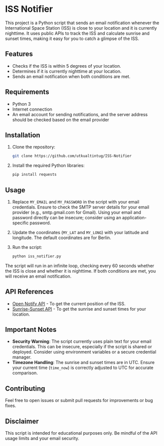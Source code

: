 # ISS Notifier

This project is a Python script that sends an email notification whenever the International Space Station (ISS) is close to your location and it is currently nighttime. It uses public APIs to track the ISS and calculate sunrise and sunset times, making it easy for you to catch a glimpse of the ISS.

## Features
- Checks if the ISS is within 5 degrees of your location.
- Determines if it is currently nighttime at your location.
- Sends an email notification when both conditions are met.

## Requirements
- Python 3
- Internet connection
- An email account for sending notifications, and the server address should be checked based on the email provider

## Installation
1. Clone the repository:
   ```sh
   git clone https://github.com/utkualtintug/ISS-Notifier
   ```
2. Install the required Python libraries:
   ```sh
   pip install requests
   ```

## Usage
1. Replace `MY_EMAIL` and `MY_PASSWORD` in the script with your email credentials. Ensure to check the SMTP server details for your email provider (e.g., smtp.gmail.com for Gmail). Using your email and password directly can be insecure; consider using an application-specific password.

2. Update the coordinates (`MY_LAT` and `MY_LONG`) with your latitude and longitude. The default coordinates are for Berlin.

3. Run the script:
   ```sh
   python iss_notifier.py
   ```

The script will run in an infinite loop, checking every 60 seconds whether the ISS is close and whether it is nighttime. If both conditions are met, you will receive an email notification.

## API References
- [Open Notify API](http://api.open-notify.org/iss-now.json) - To get the current position of the ISS.
- [Sunrise-Sunset API](https://sunrise-sunset.org/api) - To get the sunrise and sunset times for your location.

## Important Notes
- **Security Warning**: The script currently uses plain text for your email credentials. This can be insecure, especially if the script is shared or deployed. Consider using environment variables or a secure credential manager.
- **Timezone Handling**: The sunrise and sunset times are in UTC. Ensure your current time (`time_now`) is correctly adjusted to UTC for accurate comparison.

## Contributing
Feel free to open issues or submit pull requests for improvements or bug fixes.

## Disclaimer
This script is intended for educational purposes only. Be mindful of the API usage limits and your email security.

